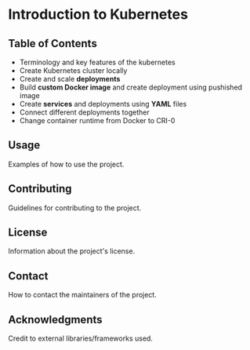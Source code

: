 # Introduction to Kubernetes

## Table of Contents

* Terminology and key features of the kubernetes
* Create Kubernetes cluster locally
* Create and scale **deployments**
* Build **custom Docker image** and create deployment using pushished image
* Create **services** and deployments using **YAML** files
* Connect different deployments together
* Change container runtime from Docker to CRI-0



## Usage

Examples of how to use the project.

## Contributing

Guidelines for contributing to the project.

## License

Information about the project's license.

## Contact

How to contact the maintainers of the project.

## Acknowledgments

Credit to external libraries/frameworks used.
